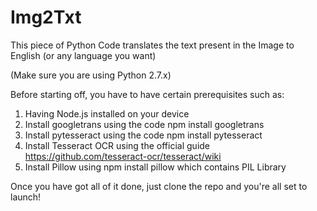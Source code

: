 # Img2Txt
This piece of Python Code translates the text present in the Image to English (or any language you want)

(Make sure you are using Python 2.7.x)

Before starting off, you have to have certain prerequisites such as:
1. Having Node.js installed on your device
2. Install googletrans using the code npm install googletrans
3. Install pytesseract using the code npm install pytesseract
4. Install Tesseract OCR using the official guide https://github.com/tesseract-ocr/tesseract/wiki
5. Install Pillow using npm install pillow which contains PIL Library

Once you have got all of it done, just clone the repo and you're all set to launch!
